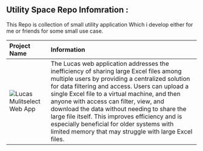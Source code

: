 ## Utility Space Repo Infomration :
This Repo is collection of small utility application Which i develop either for me or friends for some small use case. 

| Project Name         | Information |
|:---------------------|:-----------------------------------------|
| ![Lucas Mulitselect Web App](https://github.com/abyshergill/utility_space/tree/main/Lucas%20Mulitselect%20Web%20App)  | The Lucas web application addresses the inefficiency of sharing large Excel files among multiple users by providing a centralized solution for data filtering and access. Users can upload a single Excel file to a virtual machine, and then anyone with access can filter, view, and download the data without needing to share the large file itself. This improves efficiency and is especially beneficial for older systems with limited memory that may struggle with large Excel files.




